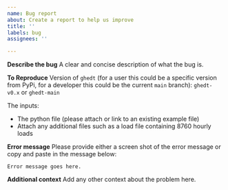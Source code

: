 ```yaml
---
name: Bug report
about: Create a report to help us improve
title: ''
labels: bug
assignees: ''

---
```


**Describe the bug**
A clear and concise description of what the bug is.

**To Reproduce**
Version of `ghedt` (for a user this could be a specific version from PyPi, for a developer this could be the current `main` branch): `ghedt-v0.x` or `ghedt-main`

The inputs:
- The python file (please attach or link to an existing example file)
- Attach any additional files such as a load file containing 8760 hourly loads

**Error message**
Please provide either a screen shot of the error message or copy and paste in the message below:
```
Error message goes here.
```

**Additional context**
Add any other context about the problem here.
